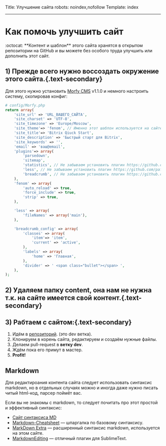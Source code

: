 Title: Улучшение сайта
robots: noindex,nofollow
Template: index 

----

# Как помочь улучшить сайт

<div class="tip" markdown="1">
 :octocat: **Контент и шаблон** этого сайта хранятся в открытом репозитории на GitHub и вы можете без особого труда улучшить или дополнить этот сайт. 
</div>

## 1) Прежде всего нужно воссоздать окружение этого сайта.{.text-secondary}

Для этого нужно установить [Morfy CMS](http://morfy.org/) v1.1.0 и немного настроить систему, скопировав конфиг:
```php
# config/Morfy.php
return array(
    'site_url' => 'URL_ВАШЕГО_САЙТА',
    'site_charset' => 'UTF-8',
    'site_timezone' => 'Europe/Moscow',
    'site_theme'=> 'fenom', // Именно этот шаблон используется на сайте
    'site_title'=> 'Bitrix Qiuck Start',
    'site_description' => 'Быстрый старт для Bitrix',
    'site_keywords' => '',
    'email' => 'ваш@email',
    'plugins'=> array(
        'parsedown',
        'sitemap',
        'statistics', // Не забываем установить плагин https://github.com/pafnuty/morfy-statistics/releases
        'less', // Не забываем установить плагин https://github.com/pafnuty/morfy-less/releases
        'breadcrumb', // Не забываем установить плагин https://github.com/tovic/breadcrumb-plugin-for-morfy-cms
    ),
    'fenom' => array(
        'auto_reload' => true,
        'force_include' => true,
        'strip' => true,
    ),

    'less' => array(
        'fileNames' => array('main'),
    ),

    'breadcrumb_config' => array(
        'classes' => array(
            'item'=> 'item',
            'current' => 'active',
        ),
        'labels' => array(
            'home' => 'Главная',
        ),
        'divider' => ' <span class="bullet"></span> ',
    ),
);
```

## 2) Удаляем папку content, она нам не нужна т.к. на сайте имеется свой контент.{.text-secondary}

## 3) Рабтаем с сайтом:{.text-secondary}
1. Идём в [репозиторий](https://github.com/pafnuty/bqs-site/tree/dev). (это dev ветка). 
2. Клонируем в корень сайта, редактируем и создаём нужные файлы.
3. Делаем pull-request в **ветку dev**.
4. Ждём пока его примут в мастер.
5. **Profit!**

## Markdown

Для редактироания контента сайта следует использовать синтаксис markdown, но в отдельных случаях можно и иногда даже нужно писать читый html-код, парсер поймёт вас.

Если вы не знакомы с markdown, то следует почитать про этот простой и эффективный синтаксис:

- [Сайт синтаксиса MD](http://daringfireball.net/projects/markdown/)
- [Markdown-Cheatsheet](https://github.com/adam-p/markdown-here/wiki/Markdown-Cheatsheet) — шпаргалка по базовому синтаксису.
- [MarkDown Extra](https://michelf.ca/projects/php-markdown/extra/) — расширенный синтаксис markdown, используется на этом сайте.
- [MarkdownEditing](https://packagecontrol.io/packages/MarkdownEditing) — отличный плагин для SublimeText.
